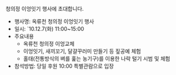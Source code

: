 청의정 이엉잇기 행사에 초대합니다.

- 행사명: 옥류천 청의정 이엉잇기 행사
- 일시: `10.12.7(화) 11:00~15:00
- 주요내용
  - 옥류천 청의정 이엉교체
  - 이엉잇기, 새끼꼬기, 달걀꾸러미 만들기 등 짚공예 체험
  - 홀태(전통방식의 벼를 훑는 농기구)를 이용한 나락 털기 시범 및 체험
- 참석방법: 당일 후원 10:00 특별관람으로 입장